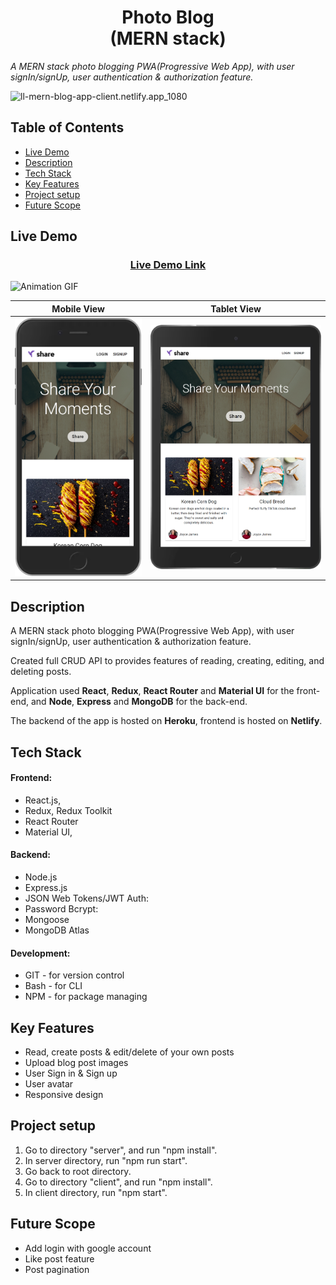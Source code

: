 <h1 align="center"> Photo Blog <br> (MERN stack) </h1>

<i>A MERN stack photo blogging PWA(Progressive Web App), with user signIn/signUp, user authentication & authorization feature.</i>

![ll-mern-blog-app-client.netlify.app_1080](./readme_img/ll-mern-blog-app-client.netlify.app_1080.png)

## Table of Contents

- [Live Demo](#live-demo)
- [Description](#description)
- [Tech Stack](#tech-stack)
- [Key Features](#key-features)
- [Project setup](#project-setup)
- [Future Scope](#future-scope)

## Live Demo

<h3 align="center"><a  href=https://ll-mern-blog-app-client.netlify.app/">Live Demo Link</a></h3>

<img src="./readme_img/blog Animation.gif" alt="Animation GIF">

|                                                Mobile View                                                 |                                          Tablet View                                          |
| :--------------------------------------------------------------------------------------------------------: | :-------------------------------------------------------------------------------------------: |
| <img src="./readme_img/ll-mern-blog-app-client.netlify.app_(iPhone 6_7_8 Plus).png" alt="App Mobile View"> | <img src="./readme_img/ll-mern-blog-app-client.netlify.app_(iPad).png" alt="App Tablet View"> |

## Description

A MERN stack photo blogging PWA(Progressive Web App), with user signIn/signUp, user authentication & authorization feature.

Created full CRUD API to provides features of reading, creating, editing, and deleting posts.

Application used **React**, **Redux**, **React Router** and **Material UI** for the front-end, and **Node**, **Express** and **MongoDB** for the back-end.

The backend of the app is hosted on **Heroku**, frontend is hosted on **Netlify**.

<!-- =============================================== -->

## Tech Stack

#### Frontend:

- React.js,
- Redux, Redux Toolkit
- React Router
- Material UI,

#### Backend:

- Node.js
- Express.js
- JSON Web Tokens/JWT Auth:
- Password Bcrypt:
- Mongoose
- MongoDB Atlas

#### Development:

- GIT - for version control
- Bash - for CLI
- NPM - for package managing
<!-- =============================================== -->

## Key Features

- Read, create posts & edit/delete of your own posts
- Upload blog post images
- User Sign in & Sign up
- User avatar
- Responsive design

## Project setup

1. Go to directory "server", and run "npm install".
2. In server directory, run "npm run start".
3. Go back to root directory.
4. Go to directory "client", and run "npm install".
5. In client directory, run "npm start".

## Future Scope

- Add login with google account
- Like post feature
- Post pagination
